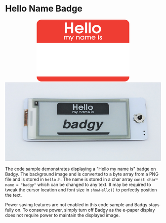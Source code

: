 # Hello Name Badge

<p align="center">
	<img src="../../website/img/hello_my_name_is_sticker.png" width="300" height="200" />
	<img src="../../website/img/hello_my_name_is_badgy.jpg" width="552" height="254" />
</p>

The code sample demonstrates displaying a "Hello my name is" badge on Badgy. The background image and is converted to a byte array from a PNG file and is stored in `hello.h`. The name is stored in a char array `const char* name = "badgy"` which can be changed to any text. It may be required to tweak the cursor location and font size in `showHello()` to perfectly position the text.

Power saving features are not enabled in this code sample and Badgy stays fully on. To conserve power, simply turn off Badgy as the e-paper display does not require power to maintain the displayed image.